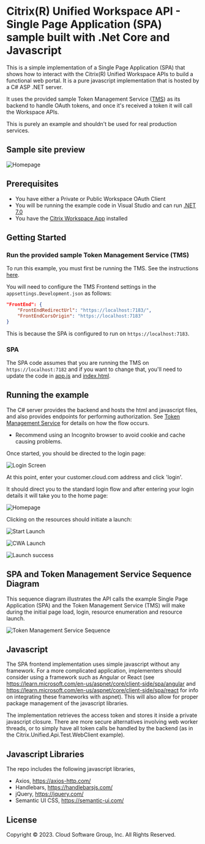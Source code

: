 # Citrix(R) Unified Workspace API - Single Page Application (SPA) sample built with .Net Core and Javascript

This is a simple implementation of a Single Page Application (SPA) that shows how to interact with the Citrix(R) Unified Workspace APIs to build a functional web portal. It is a pure javascript implementation that is hosted by a C# ASP .NET server.

It uses the provided sample Token Management Service ([TMS](./Citrix.UnifiedApi.Test.TMS/README.md)) as its backend to handle OAuth tokens, and once it's received a token it will call the Workspace APIs.

This is purely an example and shouldn't be used for real production services.

## Sample site preview

![Homepage](./screenshots/Resources.PNG)

## Prerequisites

- You have either a Private or Public Workspace OAuth Client
- You will be running the example code in Visual Studio and can run [.NET 7.0](https://dotnet.microsoft.com/en-us/download/dotnet/7.0)
- You have the [Citrix Workspace App](https://www.citrix.com/downloads/workspace-app/windows/workspace-app-for-windows-latest.html) installed

## Getting Started

### Run the provided sample Token Management Service (TMS)

To run this example, you must first be running the TMS. See the instructions [here](./Citrix.UnifiedApi.Test.TMS/README.md).

You will need to configure the TMS Frontend settings in the `appsettings.Development.json` as follows:

```json
"FrontEnd": {
    "FrontEndRedirectUrl": "https://localhost:7183/",
    "FrontEndCorsOrigin": "https://localhost:7183"
}
```

This is because the SPA is configured to run on `https://localhost:7183`.

### SPA

The SPA code assumes that you are running the TMS on `https://localhost:7182` and if you want to change that, you'll need to update the code in [app.js](./Citrix.UnifiedApi.Test.SPA/wwwroot/js/app.js) and [index.html](./Citrix.UnifiedApi.Test.SPA/wwwroot/index.html).

## Running the example

The C# server provides the backend and hosts the html and javascript files, and also provides endpoints for performing authorization. See [Token Management Service](../Citrix.UnifiedApi.Test.TMS/README.md) for details on how the flow occurs.

- Recommend using an Incognito browser to avoid cookie and cache causing problems.

Once started, you should be directed to the login page:

![Login Screen](./screenshots/Login.PNG)

At this point, enter your customer.cloud.com address and click 'login'.

It should direct you to the standard login flow and after entering your login details it will take you to the home page:

![Homepage](./screenshots/Resources.PNG)

Clicking on the resources should initiate a launch:

![Start Launch](./screenshots/Launch.PNG)

![CWA Launch](./screenshots/CWA_Launch.PNG)

![Launch success](./screenshots/Launched.PNG)

## SPA and Token Management Service Sequence Diagram

This sequence diagram illustrates the API calls the example Single Page Application (SPA) and the Token Management Service (TMS) will make during the initial page load, login, resource enumeration and resource launch.

![Token Management Service Sequence](./sequence/token-management-service.png)

## Javascript

The SPA frontend implementation uses simple javascript without any framework. For a more complicated application, implementers should consider using a framework such as Angular or React (see https://learn.microsoft.com/en-us/aspnet/core/client-side/spa/angular and https://learn.microsoft.com/en-us/aspnet/core/client-side/spa/react for info on integrating these frameworks with aspnet). This will also allow for proper package management of the javascript libraries.

The implementation retrieves the access token and stores it inside a private javascript closure. There are more secure alternatives involving web worker threads, or to simply have all token calls be handled by the backend (as in the Citrix.Unified.Api.Test.WebClient example).

## Javascript Libraries

The repo includes the following javascript libraries,

- Axios, https://axios-http.com/
- Handlebars, https://handlebarsjs.com/
- jQuery,  https://jquery.com/
- Semantic UI CSS, https://semantic-ui.com/

## License

Copyright © 2023. Cloud Software Group, Inc. All Rights Reserved.
